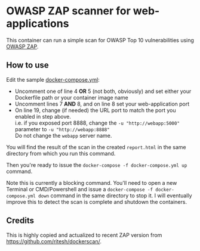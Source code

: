 # OWASP ZAP scanner for web-applications

This container can run a simple scan for OWASP Top 10 vulnerabilities using [OWASP ZAP](https://www.owasp.org/index.php/OWASP_Zed_Attack_Proxy_Project).

## How to use

Edit the sample [docker-compose.yml](docker-compose.yml):
- Uncomment one of line 4 **OR** 5 (not both, obviously) and set either your Dockerfile path or your container image name
- Uncomment lines 7 **AND** 8, and on line 8 set your web-application port
- On line 19, change (if needed) the URL port to match the port you enabled in step above.  
i.e. if you exposed port 8888, change the `-u "http://webapp:5000"` parameter to `-u "http://webapp:8888"`  
Do not change the `webapp` server name.

You will find the result of the scan in the created `report.html` in the same directory from which you run this command.

Then you're ready to issue the `docker-compose -f docker-compose.yml up` command.

Note this is currently a blocking command. You'll need to open a new Terminal or CMD/Powershell and issue a `docker-compose -f docker-compose.yml down` command in the same directory to stop it. I will eventually improve this to detect the scan is complete and shutdown the containers.

## Credits

This is highly copied and actualized to recent ZAP version from https://github.com/ritesh/dockerscan/.